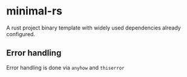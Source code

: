 # minimal-rs
A rust project binary template with widely used dependencies already configured.

## Error handling

Error handling is done via `anyhow` and `thiserror`
